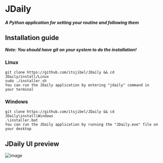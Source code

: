 # JDaily

***A Python application for setting your routine and following them***

## Installation guide

***Note: You should have git on your system to do the installation!***

### Linux

    git clone https://github.com/itsjibel/JDaily && cd JDaily/install/Linux
    sudo ./installer.sh
    You can run the JDaily application by entering "jdaily" command in your terminal 

### Windows

    git clone https://github.com/itsjibel/JDaily && cd JDaily\install\Windows
    .\installer.bat
    You can run the JDaily application by running the "JDaily.exe" file on your desktop

## JDaily UI preview

![image](https://github.com/itsjibel/JDaily/assets/92310427/9f682920-6cc7-4a1b-8375-870103de382c)
